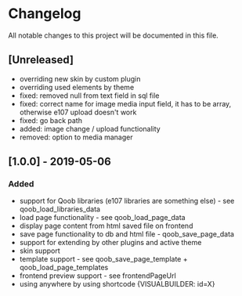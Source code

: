 # Changelog
All notable changes to this project will be documented in this file.

## [Unreleased]
- overriding new skin by custom plugin
- overriding used elements by theme
- fixed: removed null from text field in sql file
- fixed: correct name for image media input field, it has to be array, otherwise e107 upload doesn't work
- fixed: go back path
- added: image change / upload functionality
- removed: option to media manager 

## [1.0.0] - 2019-05-06

### Added
- support for Qoob libraries (e107 libraries are something else) - see qoob_load_libraries_data
- load page functionality - see qoob_load_page_data
- display page content from html saved file on frontend
- save page functionality to db and html file - qoob_save_page_data
- support for extending by other plugins and active theme
- skin support
- template support - see qoob_save_page_template + qoob_load_page_templates
- frontend preview support - see frontendPageUrl
- using anywhere by using shortcode {VISUALBUILDER: id=X}


